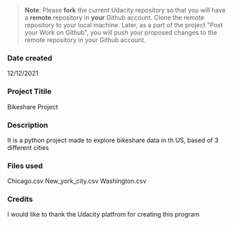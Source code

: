 >**Note**: Please **fork** the current Udacity repository so that you will have a **remote** repository in **your** Github account. Clone the remote repository to your local machine. Later, as a part of the project "Post your Work on Github", you will push your proposed changes to the remote repository in your Github account.

### Date created
12/12/2021


### Project Titile
Bikeshare Project

### Description
It is a python project made to explore bikeshare data in th US, based of 3 different cities


### Files used
Chicago.csv
New_york_city.csv
Washington.csv

### Credits
I would like to thank the Udacity platfrom for creating this program

